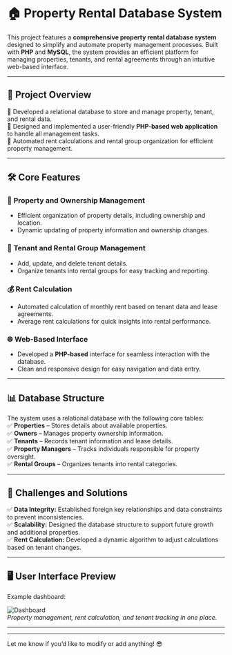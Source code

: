 
# 🏠 **Property Rental Database System**  

This project features a **comprehensive property rental database system** designed to simplify and automate property management processes. Built with **PHP** and **MySQL**, the system provides an efficient platform for managing properties, tenants, and rental agreements through an intuitive web-based interface.  

---

## 🎯 **Project Overview**  
🔹 Developed a relational database to store and manage property, tenant, and rental data.  
🔹 Designed and implemented a user-friendly **PHP-based web application** to handle all management tasks.  
🔹 Automated rent calculations and rental group organization for efficient property management.  

---

## 🛠️ **Core Features**  
### 🏡 **Property and Ownership Management**  
- Efficient organization of property details, including ownership and location.  
- Dynamic updating of property information and ownership changes.  

### 👥 **Tenant and Rental Group Management**  
- Add, update, and delete tenant details.  
- Organize tenants into rental groups for easy tracking and reporting.  

### 💰 **Rent Calculation**  
- Automated calculation of monthly rent based on tenant data and lease agreements.  
- Average rent calculations for quick insights into rental performance.  

### 🌐 **Web-Based Interface**  
- Developed a **PHP-based** interface for seamless interaction with the database.  
- Clean and responsive design for easy navigation and data entry.  

---

## 📊 **Database Structure**  
The system uses a relational database with the following core tables:  
✅ **Properties** – Stores details about available properties.  
✅ **Owners** – Manages property ownership information.  
✅ **Tenants** – Records tenant information and lease details.  
✅ **Property Managers** – Tracks individuals responsible for property oversight.  
✅ **Rental Groups** – Organizes tenants into rental categories.  

---

## 🌟 **Challenges and Solutions**  
✅ **Data Integrity:** Established foreign key relationships and data constraints to prevent inconsistencies.  
✅ **Scalability:** Designed the database structure to support future growth and additional properties.  
✅ **Rent Calculation:** Developed a dynamic algorithm to adjust calculations based on tenant changes.  

---

## 🖥️ **User Interface Preview**  
Example dashboard:  

![Dashboard](./images/dashboard.png)  
*Property management, rent calculation, and tenant tracking in one place.*  

---

---

Let me know if you’d like to modify or add anything! 😎
